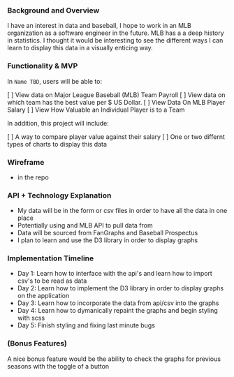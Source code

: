### Background and Overview 

I have an interest in data and baseball, I hope to work in an MLB organization as a software engineer in the future. MLB has a a deep history in statistics. I thought it would be interesting to see the different ways I can learn to display this data in a visually enticing way.

### Functionality & MVP


In `Name TBD`, users will be able to:

[ ] View data on Major League Baseball (MLB) Team Payroll
[ ] View data on which team has the best value per $ US Dollar.
[ ] View Data On MLB Player Salary
[ ] View How Valuable an Individual Player is to a Team

In addition, this project will include:

[ ] A way to compare player value against their salary
[ ] One or two differnt types of charts to display this data

### Wireframe
- in the repo

### API + Technology Explanation 

- My data will be in the form or csv files in order to have all the data in one place
- Potentially using and MLB API to pull data from
- Data will be sourced from FanGraphs and Baseball Prospectus
- I plan to learn and use the D3 library in order to display graphs

### Implementation Timeline 
- Day 1: Learn how to interface with the api's and learn how to import csv's to be read as data
- Day 2: Learn how to implement the D3 library in order to display graphs on the application
- Day 3: Learn how to incorporate the data from api/csv into the graphs
- Day 4: Learn how to dymanically repaint the graphs and begin styling with scss
- Day 5: Finish styling and fixing last minute bugs

### (Bonus Features) 
A nice bonus feature would be the ability to check the graphs for previous seasons with the toggle of a button
